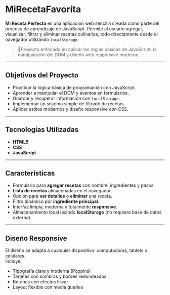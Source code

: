 # MiRecetaFavorita


**Mi Receta Perfecta** es una aplicación web sencilla creada como parte del proceso de aprendizaje de JavaScript. Permite al usuario agregar, visualizar, filtrar y eliminar recetas culinarias, todo directamente desde el navegador utilizando `localStorage`.

> 🚀Proyecto enfocado en aplicar las reglas básicas de JavaScript, la manipulación del DOM y diseño web responsive moderno.

---

## Objetivos del Proyecto

- Practicar la lógica básica de programación con JavaScript.
- Aprender a manipular el DOM y eventos en formularios.
- Guardar y recuperar información con `localStorage`.
- Implementar un sistema simple de filtrado de recetas.
- Aplicar estilos modernos y diseño responsive con CSS.

---

##  Tecnologías Utilizadas

- **HTML5**
- **CSS**
- **JavaScript**

---

##  Características

- Formulario para **agregar recetas** con nombre, ingredientes y pasos.
- **Lista de recetas** almacenadas en el navegador.
- Opción para **ver detalles** o **eliminar** una receta.
- Filtro dinámico por **ingrediente principal**.
- Interfaz limpia, moderna y totalmente **responsive**.
- Almacenamiento local usando **localStorage** (no requiere base de datos externa).

---

##  Diseño Responsive

El diseño se adapta a cualquier dispositivo: computadoras, tablets o celulares.  
Incluye:

- Tipografía clara y moderna (Poppins)
- Tarjetas con sombras y bordes redondeados
- Botones con efectos `hover`
- Layout flexible con media queries





